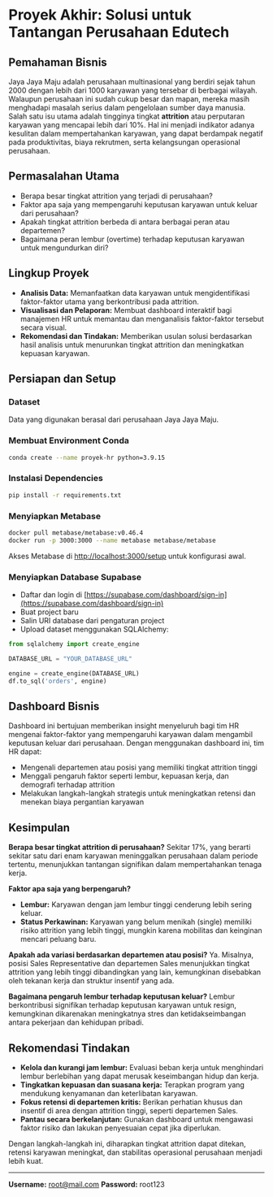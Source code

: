 # Proyek Akhir: Solusi untuk Tantangan Perusahaan Edutech

## Pemahaman Bisnis  
Jaya Jaya Maju adalah perusahaan multinasional yang berdiri sejak tahun 2000 dengan lebih dari 1000 karyawan yang tersebar di berbagai wilayah. Walaupun perusahaan ini sudah cukup besar dan mapan, mereka masih menghadapi masalah serius dalam pengelolaan sumber daya manusia. Salah satu isu utama adalah tingginya tingkat **attrition** atau perputaran karyawan yang mencapai lebih dari 10%. Hal ini menjadi indikator adanya kesulitan dalam mempertahankan karyawan, yang dapat berdampak negatif pada produktivitas, biaya rekrutmen, serta kelangsungan operasional perusahaan.

## Permasalahan Utama  
- Berapa besar tingkat attrition yang terjadi di perusahaan?  
- Faktor apa saja yang mempengaruhi keputusan karyawan untuk keluar dari perusahaan?  
- Apakah tingkat attrition berbeda di antara berbagai peran atau departemen?  
- Bagaimana peran lembur (overtime) terhadap keputusan karyawan untuk mengundurkan diri?

## Lingkup Proyek  
- **Analisis Data:** Memanfaatkan data karyawan untuk mengidentifikasi faktor-faktor utama yang berkontribusi pada attrition.  
- **Visualisasi dan Pelaporan:** Membuat dashboard interaktif bagi manajemen HR untuk memantau dan menganalisis faktor-faktor tersebut secara visual.  
- **Rekomendasi dan Tindakan:** Memberikan usulan solusi berdasarkan hasil analisis untuk menurunkan tingkat attrition dan meningkatkan kepuasan karyawan.

## Persiapan dan Setup

### Dataset  
Data yang digunakan berasal dari perusahaan Jaya Jaya Maju.

### Membuat Environment Conda  
```bash
conda create --name proyek-hr python=3.9.15
````

### Instalasi Dependencies

```bash
pip install -r requirements.txt
```

### Menyiapkan Metabase

```bash
docker pull metabase/metabase:v0.46.4
docker run -p 3000:3000 --name metabase metabase/metabase
```

Akses Metabase di [http://localhost:3000/setup](http://localhost:3000/setup) untuk konfigurasi awal.

### Menyiapkan Database Supabase

* Daftar dan login di [https://supabase.com/dashboard/sign-in](https://supabase.com/dashboard/sign-in)
* Buat project baru
* Salin URI database dari pengaturan project
* Upload dataset menggunakan SQLAlchemy:

```python
from sqlalchemy import create_engine

DATABASE_URL = "YOUR_DATABASE_URL"

engine = create_engine(DATABASE_URL)
df.to_sql('orders', engine)
```

## Dashboard Bisnis

Dashboard ini bertujuan memberikan insight menyeluruh bagi tim HR mengenai faktor-faktor yang mempengaruhi karyawan dalam mengambil keputusan keluar dari perusahaan. Dengan menggunakan dashboard ini, tim HR dapat:

* Mengenali departemen atau posisi yang memiliki tingkat attrition tinggi
* Menggali pengaruh faktor seperti lembur, kepuasan kerja, dan demografi terhadap attrition
* Melakukan langkah-langkah strategis untuk meningkatkan retensi dan menekan biaya pergantian karyawan

## Kesimpulan

**Berapa besar tingkat attrition di perusahaan?**
Sekitar 17%, yang berarti sekitar satu dari enam karyawan meninggalkan perusahaan dalam periode tertentu, menunjukkan tantangan signifikan dalam mempertahankan tenaga kerja.

**Faktor apa saja yang berpengaruh?**

* **Lembur:** Karyawan dengan jam lembur tinggi cenderung lebih sering keluar.
* **Status Perkawinan:** Karyawan yang belum menikah (single) memiliki risiko attrition yang lebih tinggi, mungkin karena mobilitas dan keinginan mencari peluang baru.

**Apakah ada variasi berdasarkan departemen atau posisi?**
Ya. Misalnya, posisi Sales Representative dan departemen Sales menunjukkan tingkat attrition yang lebih tinggi dibandingkan yang lain, kemungkinan disebabkan oleh tekanan kerja dan struktur insentif yang ada.

**Bagaimana pengaruh lembur terhadap keputusan keluar?**
Lembur berkontribusi signifikan terhadap keputusan karyawan untuk resign, kemungkinan dikarenakan meningkatnya stres dan ketidakseimbangan antara pekerjaan dan kehidupan pribadi.

## Rekomendasi Tindakan

* **Kelola dan kurangi jam lembur:** Evaluasi beban kerja untuk menghindari lembur berlebihan yang dapat merusak keseimbangan hidup dan kerja.
* **Tingkatkan kepuasan dan suasana kerja:** Terapkan program yang mendukung kenyamanan dan keterlibatan karyawan.
* **Fokus retensi di departemen kritis:** Berikan perhatian khusus dan insentif di area dengan attrition tinggi, seperti departemen Sales.
* **Pantau secara berkelanjutan:** Gunakan dashboard untuk mengawasi faktor risiko dan lakukan penyesuaian cepat jika diperlukan.

Dengan langkah-langkah ini, diharapkan tingkat attrition dapat ditekan, retensi karyawan meningkat, dan stabilitas operasional perusahaan menjadi lebih kuat.

---

**Username:** [root@mail.com](mailto:root@mail.com)
**Password:** root123


